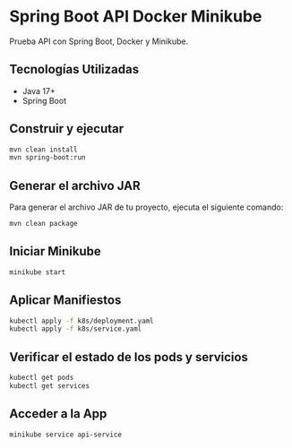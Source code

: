 # Spring Boot API Docker Minikube

Prueba API con Spring Boot, Docker y Minikube.

## Tecnologías Utilizadas
- Java 17+
- Spring Boot

## Construir y ejecutar
```sh
mvn clean install
mvn spring-boot:run
```

## Generar el archivo JAR
Para generar el archivo JAR de tu proyecto, ejecuta el siguiente comando:

```sh
mvn clean package
```

## Iniciar Minikube
```sh
minikube start
```

## Aplicar Manifiestos
```sh
kubectl apply -f k8s/deployment.yaml
kubectl apply -f k8s/service.yaml
```

## Verificar el estado de los pods y servicios
```sh
kubectl get pods
kubectl get services
```

## Acceder a la App
```sh
minikube service api-service
```